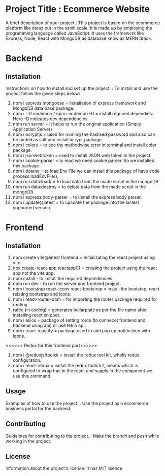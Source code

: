 # Project Title : Ecommerce Website

A brief description of your project.: This project is based on the ecommerce platform like daraz but in the samll scale. It is made up by employing the programming language called JavaScript. It uses the framework like Express, Node, React with MongoDB as database know as MERN Stack.

# Backend

## Installation

Instructions on how to install and set up the project. : To install and use the project follow the given steps below:

1. npm i express mongoose = installation of express framework and MongoDB data base package.
2. npm i - D nodemon / npm i nodemon -D = install required dependies. Here -D indicates dev dependencies.
3. npm run server = It helps to run the original application (Simply Application Server)
4. npm i bcryptjs = used for running the hashsed password and also can be added as salt and install bcrypt package.
5. npm i colors = to see the methodwise error in terminal and install color package.
6. npm i jsonwebtoken = used to install JSON web token in the project.
7. npm i cookie-parser = to read we need cookie parser. So we installed this package.
8. npm i dotenv = to load Env File we can install this package of have code process.loadEnvFile();
9. npm run data:load/ = to load data from the made script in the mongoDB.
10. npm run data:destroy = to delete data from the made script in the mongoDB.
11. npm i express body-parser = to install the express body parser.
12. npm i update@latest = to upadate the package into the lastest supported version.

# Frontend

## Installation

1. npm create vite@latest frontend = Initializating the react project using vite.
2. npx create-react-app reactapp01 = creating the project using the react app not the vite app.
3. npm install - to install the required dependencies
4. npm run dev - to run the server and frontend project.
5. npm i bootstrap react-icons react-bootstrap = install the bootstap, react relating bootstrap and icons.
6. npm i react-router-dom = for importing the router package required for routing.
7. rafce (in coding) = generates boilarplate as per the file name after installing react snippet.
8. npm i axios = package of setting route (to connecet frontend and backend using api) or use fetch api.
9. npm i react-toastify = package used to add pop up notification with icons.

<<<<<< Redux for this frontend part>>>>>>

1. npm i @reduxjs/toolkit = install the redux tool kit, wholly redux configuration.
2. npm i react-redux = isntall the redux tools kit, means which is configured to wrap that in the react and supply in the component we use this command.

## Usage

Examples of how to use the project. : Use the project as a ecommerce business portal for the backend.

## Contributing

Guidelines for contributing to the project. : Make the branch and push while working in the project.

## License

Information about the project's license. It has MIT lisence.
